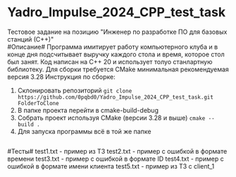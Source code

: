 # Yadro_Impulse_2024_CPP_test_task
Тестовое задание на позицию "Инженер по разработке ПО для базовых станций (С++)"  
#Описание#
Программа имитирует работу компьютерного клуба и в конце дня подсчитывает выручку каждого стола и время, которое стол был занят.
Код написан на C++ 20 и использует толуо станлартную библиотеку.
Для сборки требуется CMake минимальная рекомендуемая версия 3.28
Инструкция по сборке:
1. Склонировать репозиторий
   ```git clone https://github.com/0pqbd0/Yadro_Impulse_2024_CPP_test_task.git FolderToClone```
2. В папке проекта перейти в cmake-build-debug
3. Собрать проект используя CMake (версии 3.28 и выше)
   ```cmake --build .```
4. Для запуска программы всё в той же папке
   ``` ./Yadro YourFile.txt
#Тесты#
test1.txt - пример из ТЗ
test2.txt - пример с ошибкой в формате времени
test3.txt - пример с ошибкой в формате ID
test4.txt - пример с ошибкой в формате имени клиента
test5.txt - пример из ТЗ с client_1
